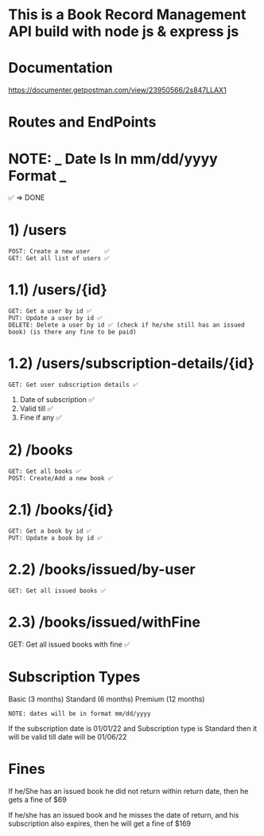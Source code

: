 # This is a Book Record Management API build with node js & express js

# Documentation

https://documenter.getpostman.com/view/23950566/2s847LLAX1

# Routes and EndPoints

# NOTE: **_ Date Is In mm/dd/yyyy Format _**

✅ => DONE

# 1) /users

    POST: Create a new user    ✅
    GET: Get all list of users ✅

# 1.1) /users/{id}

    GET: Get a user by id ✅
    PUT: Update a user by id ✅
    DELETE: Delete a user by id ✅ (check if he/she still has an issued book) (is there any fine to be paid)

# 1.2) /users/subscription-details/{id}

    GET: Get user subscription details ✅

1.  Date of subscription ✅
2.  Valid till ✅
3.  Fine if any ✅

# 2) /books

    GET: Get all books ✅
    POST: Create/Add a new book ✅

# 2.1) /books/{id}

    GET: Get a book by id ✅
    PUT: Update a book by id ✅

# 2.2) /books/issued/by-user

    GET: Get all issued books ✅

# 2.3) /books/issued/withFine

GET: Get all issued books with fine ✅

# Subscription Types

Basic (3 months)
Standard (6 months)
Premium (12 months)

    NOTE: dates will be in format mm/dd/yyyy

If the subscription date is 01/01/22
and Subscription type is Standard
then it will be valid till date will be 01/06/22

# Fines

If he/She has an issued book he did not return within
return date, then he gets a fine of $69

If he/she has an issued book and he misses the date of return, and his subscription also expires, then he will get a fine of $169
